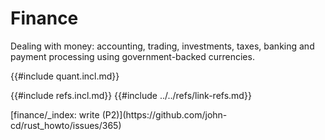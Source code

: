 # Finance

Dealing with money: accounting, trading, investments, taxes, banking and payment processing using government-backed currencies.

{{#include quant.incl.md}}

{{#include refs.incl.md}}
{{#include ../../refs/link-refs.md}}

<div class="hidden">
[finance/_index: write (P2)](https://github.com/john-cd/rust_howto/issues/365)

</div>
